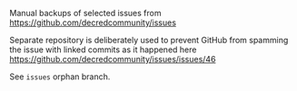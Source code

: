 Manual backups of selected issues from https://github.com/decredcommunity/issues

Separate repository is deliberately used to prevent GitHub from spamming the issue with linked commits as it happened here https://github.com/decredcommunity/issues/issues/46

See `issues` orphan branch.
